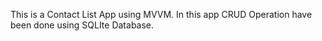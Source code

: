  This is a Contact List App using MVVM. In this app  CRUD Operation have been done using SQLIte Database. 
